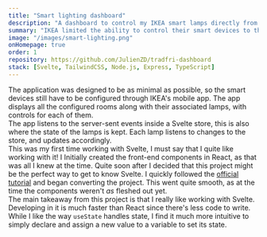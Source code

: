 ```yaml
---
title: "Smart lighting dashboard"
description: "A dashboard to control my IKEA smart lamps directly from a web browser."
summary: "IKEA limited the ability to control their smart devices to their [mobile$app](https://play.google.com/store/apps/details?id=com.ikea.tradfri.lighting) and physical remotes. Since grabbing my phone each time became tedious, I built a minimal dashboard in which anyone on my local network can control the lamps via their browser. Through the use of server-sent events, updates to the lamps are displayed in real-time on each device. The communication with the IKEA hub is achieved with the [node-tradfri-client](https://github.com/AlCalzone/node-tradfri-client) library."
image: "/images/smart-lighting.png"
onHomepage: true
order: 1
repository: https://github.com/JulienZD/tradfri-dashboard
stack: [Svelte, TailwindCSS, Node.js, Express, TypeScript]
---
```

The application was designed to be as minimal as possible, so the smart devices still have to be configured through IKEA's mobile app. The app displays all the configured rooms along with  their associated lamps, with controls for each of them.  
The app listens to the server-sent events inside a Svelte store, this is also where the state of the lamps is kept. Each lamp listens to changes to the store, and updates accordingly.  
This was my first time working with Svelte, I must say that I quite like working with it! I Initially created the front-end components in React, as that was all I knew at the time. Quite soon after I decided that this project might be the perfect way to get to know Svelte. I quickly followed the [official tutorial](https://svelte.dev/tutorial/) and began converting the project. This went quite smooth, as at the time the components weren't _as_ fleshed out yet.  
The main takeaway from this project is that I really like working with Svelte. Developing in it is much faster than React since there's less code to write. While I like the way `useState` handles state, I find it much more intuitive to simply declare and assign a new value to a variable to set its state.  
